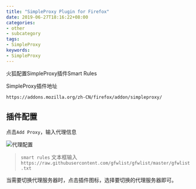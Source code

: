 ```yaml
---
title: "SimpleProxy Plugin for Firefox"
date: 2019-06-27T18:16:22+08:00
categories:
- other
- subcategory
tags:
- SimpleProxy
keywords:
- SimpleProxy
---
```


火狐配置SimpleProxy插件Smart Rules

<!--more-->

SimpleProxy插件地址

```text
https://addons.mozilla.org/zh-CN/firefox/addon/simpleproxy/
```

## 插件配置

点击`Add Proxy`，输入代理信息

![代理配置](/images/other/simpleproxy/001.png)

> `smart rules` 文本框输入`https://raw.githubusercontent.com/gfwlist/gfwlist/master/gfwlist.txt`

当需要切换代理服务器时，点击插件图标，选择要切换的代理服务器即可。
